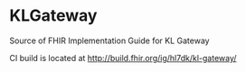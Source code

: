 # KLGateway
Source of FHIR Implementation Guide for KL Gateway

CI build is located at http://build.fhir.org/ig/hl7dk/kl-gateway/



